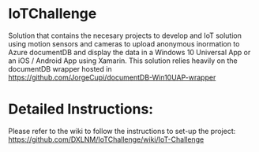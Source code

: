 # IoTChallenge
Solution that contains the necesary projects to develop and IoT solution using motion sensors and cameras to upload anonymous inormation to Azure documentDB and display the data in a Windows 10 Universal App or an iOS / Android App using Xamarin.
This solution relies heavily on the documentDB wrapper hosted in https://github.com/JorgeCupi/documentDB-Win10UAP-wrapper 

# Detailed Instructions:

Please refer to the wiki to follow the instructions to set-up the project: https://github.com/DXLNM/IoTChallenge/wiki/IoT-Challenge
